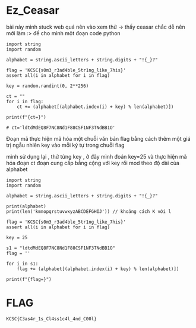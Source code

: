 # Ez_Ceasar 
bài này mình stuck web quá nên vào xem thử -> thấy ceasar chắc dễ nên mới làm :> 
đề cho mình một đoạn code python 
```
import string
import random

alphabet = string.ascii_letters + string.digits + "!{_}?"

flag = 'KCSC{s0m3_r3ad4ble_5tr1ng_like_7his}'
assert all(i in alphabet for i in flag)

key = random.randint(0, 2**256)

ct = ""
for i in flag:
    ct += (alphabet[(alphabet.index(i) + key) % len(alphabet)])

print(f"{ct=}")

# ct='ldtdMdEQ8F7NC8Nd1F88CSF1NF3TNdBB1O'
```

Đoạn mã thực hiện mã hóa một chuỗi văn bản flag bằng cách thêm một giá trị ngẫu nhiên key vào mỗi ký tự trong chuỗi flag

mình sử dụng lại , thử từng key , ở đây mình đoán key=25 và thực hiện mã hóa đoạn ct đoạn cung cấp bằng cộng với key rồi mod theo độ dài của alphabet 

```
import string
import random

alphabet = string.ascii_letters + string.digits + "!{_}?"

print(alphabet)
print(len('kmnopqrstuvwxyzABCDEFGHIJ')) // khoảng cách K với l 

flag = 'KCSC{s0m3_r3ad4ble_5tr1ng_like_7his}'
assert all(i in alphabet for i in flag)

key = 25

s1 = "ldtdMdEQ8F7NC8Nd1F88CSF1NF3TNdBB1O"
flag = ''

for i in s1:
    flag += (alphabet[(alphabet.index(i) + key) % len(alphabet)])

print(f"{flag=}")

```
# FLAG 

```
KCSC{C3as4r_1s_Cl4ss1c4l_4nd_C00l}
```

